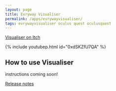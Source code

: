 ```yaml
---
layout: page
title: Evryway Visualiser
permalink: /apps/evrywayvisualiser/
tags: evrywayvisualiser oculus quest oculusquest
---
```


[Visualiser on Itch](https://evryway.itch.io/evryway-visualiser)

{% include youtubep.html id="0xdSKZfU7QA" %}

## How to use Visualiser

instructions coming soon!

[Release notes](release_notes)

